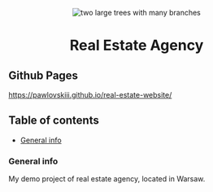 <p align="center">
<img src="https://www.euractiv.pl/wp-content/uploads/sites/6/2019/07/kamil-gliwinski-xcPw1-5OHTk-unsplash-800x450.jpg" alt="two large trees with many branches">
</p>
<h1 align="center">
    Real Estate Agency
</h1
<p> </p>

## Github Pages
https://pawlovskiii.github.io/real-estate-website/

## Table of contents
* [General info](#general-info)

### General info 
My demo project of real estate agency, located in Warsaw.
